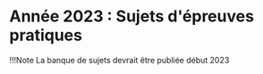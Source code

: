 # Année 2023 : Sujets d'épreuves pratiques

!!!Note
    La banque de sujets devrait être publiée début 2023

